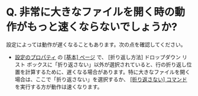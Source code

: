 # Q. 非常に大きなファイルを開く時の動作がもっと速くならないでしょうか?

設定によっては動作が遅くなることもあります。次の点を確認してください。

- [設定のプロパティ](../../dlg/properties/index) の [\[基本\] ページ](../../dlg/properties/general/index) で、 \[折り返し方法\]
ドロップダウン リスト ボックスに「折り返さない」以外が選択されていると、行の折り返し位置を計算するために、遅くなる場合があります。特に大きなファイルを開く場合は、ここで「折り返さない」を選択するか、 [\[折り返さない\] コマンド](../../cmd/view/wrap_none) を実行する方が動作は速くなります。
